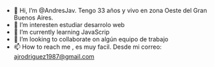 
- 👋 Hi, I’m @AndresJav. Tengo 33 años y vivo en zona Oeste del Gran Buenos Aires.
- 👀 I’m interesten  estudiar desarrolo web
- 🌱 I’m currently learning JavaScrip
- 💞️ I’m looking to collaborate on  algún equipo de trabajo
- 📫 How to reach me , es muy facil. Desde mi correo: ajrodriguez1987@gmail.com
